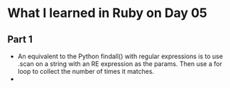 # What I learned in Ruby on Day 05

## Part 1
- An equivalent to the Python findall() with regular expressions is to use .scan on a string with an RE expression as the params. Then use a for loop to collect the number of times it matches.
- 
